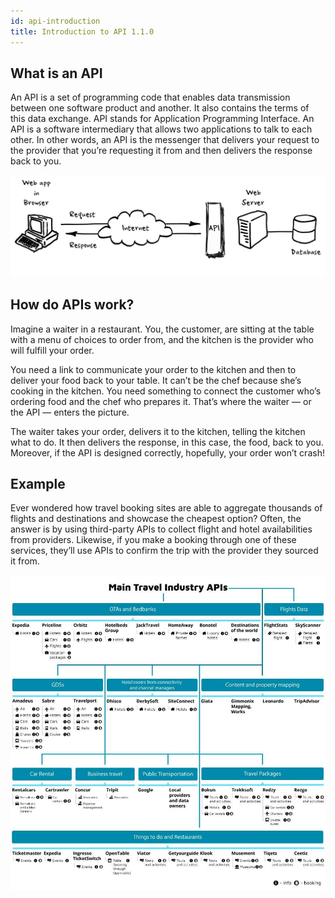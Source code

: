 ```yaml
---
id: api-introduction
title: Introduction to API 1.1.0
---
```


## What is an API

An API is a set of programming code that enables data transmission between one software product and another. It also contains the terms of this data exchange.
API stands for Application Programming Interface. An API is a software intermediary that allows two applications to talk to each other.  In other words, an API is the messenger that delivers your request to the provider that you’re requesting it from and then delivers the response back to you.

![alt-text](/img/api.png)

## How do APIs work?

Imagine a waiter in a restaurant.  You, the customer, are sitting at the table with a menu of choices to order from, and the kitchen is the provider who will fulfill your order.

You need a link to communicate your order to the kitchen and then to deliver your food back to your table. It can’t be the chef because she’s cooking in the kitchen. You need something to connect the customer who’s ordering food and the chef who prepares it.  That’s where the waiter — or the API —  enters the picture.

The waiter takes your order, delivers it to the kitchen, telling the kitchen what to do. It then delivers the response, in this case, the food, back to you. Moreover, if the API is designed correctly, hopefully, your order won’t crash!

## Example

Ever wondered how travel booking sites are able to aggregate thousands of flights and destinations and showcase the cheapest option? Often, the answer is by using third-party APIs to collect flight and hotel availabilities from providers. Likewise, if you make a booking through one of these services, they’ll use APIs to confirm the trip with the provider they sourced it from.

![alt-text](/img/travel-apis-infographic.jpg)


